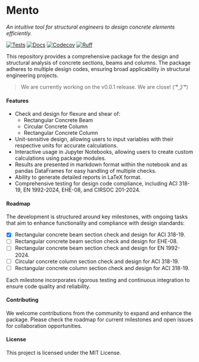 # Mento
*An intuitive tool for structural engineers to design concrete elements efficiently.*

[![Tests](https://github.com/mihdicaballero/mento/actions/workflows/tests.yml/badge.svg)][tests]
[![Docs](https://readthedocs.org/projects/mento-docs/badge/?version=latest)](https://mento-docs.readthedocs.io/en/latest/?badge=latest)
[![Codecov](https://codecov.io/gh/robbievanleeuwen/concrete-properties/branch/master/graph/badge.svg)][codecov]
[![Ruff](https://img.shields.io/endpoint?url=https://raw.githubusercontent.com/charliermarsh/ruff/main/assets/badge/v2.json)][ruff]

[tests]: https://github.com/mihdicaballero/mento/actions/workflows/tests.yml
[ruff]: https://github.com/charliermarsh/ruff
[codecov]: https://app.codecov.io/github/mihdicaballero/mento

This repository provides a comprehensive package for the design and structural analysis of concrete sections, beams and columns. The package adheres to multiple design codes, ensuring broad applicability in structural engineering projects.

> We are currently working on the v0.0.1 release. We are close! ( ͡° ͜ʖ ͡°)

#### Features
- Check and design for flexure and shear of:
    - Rectangular Concrete Beam
    - Circular Concrete Column
    - Rectangular Concrete Column
- Unit-sensitive design, allowing users to input variables with their respective units for accurate calculations.
- Interactive usage in Jupyter Notebooks, allowing users to create custom calculations using package modules.
- Results are presented in markdown format within the notebook and as pandas DataFrames for easy handling of multiple checks.
- Ability to generate detailed reports in LaTeX format.
- Comprehensive testing for design code compliance, including ACI 318-19, EN 1992-2024, EHE-08, and CIRSOC 201-2024.


#### Roadmap
The development is structured around key milestones, with ongoing tasks that aim to enhance functionality and compliance with design standards:
- [x] Rectangular concrete beam section check and design for ACI 318-19.
- [ ] Rectangular concrete beam section check and design for EHE-08.
- [ ] Rectangular concrete beam section check and design for EN 1992-2024.
- [ ] Circular concrete column section check and design for ACI 318-19. 
- [ ] Rectangular concrete column section check and design for ACI 318-19.

Each milestone incorporates rigorous testing and continuous integration to ensure code quality and reliability.

#### Contributing
We welcome contributions from the community to expand and enhance the package. Please check the roadmap for current milestones and open issues for collaboration opportunities.

#### License
This project is licensed under the MIT License.